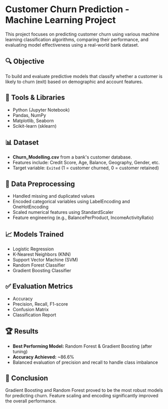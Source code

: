 # Customer Churn Prediction - Machine Learning Project

This project focuses on predicting customer churn using various machine learning classification algorithms, comparing their performance, and evaluating model effectiveness using a real-world bank dataset.

## 🔍 Objective
To build and evaluate predictive models that classify whether a customer is likely to churn (exit) based on demographic and account features.

## 🧰 Tools & Libraries
- Python (Jupyter Notebook)
- Pandas, NumPy
- Matplotlib, Seaborn
- Scikit-learn (sklearn)

## 📊 Dataset
- **Churn_Modelling.csv** from a bank's customer database.
- Features include: Credit Score, Age, Balance, Geography, Gender, etc.
- Target variable: `Exited` (1 = customer churned, 0 = customer retained)

## 🧹 Data Preprocessing
- Handled missing and duplicated values
- Encoded categorical variables using LabelEncoding and OneHotEncoding
- Scaled numerical features using StandardScaler
- Feature engineering (e.g., BalancePerProduct, IncomeActivityRatio)

## 📈 Models Trained
- Logistic Regression
- K-Nearest Neighbors (KNN)
- Support Vector Machine (SVM)
- Random Forest Classifier
- Gradient Boosting Classifier

## ✅ Evaluation Metrics
- Accuracy
- Precision, Recall, F1-score
- Confusion Matrix
- Classification Report

## 🏆 Results
- **Best Performing Model:** Random Forest & Gradient Boosting (after tuning)
- **Accuracy Achieved:** ~86.6%
- Balanced evaluation of precision and recall to handle class imbalance

## 📌 Conclusion
Gradient Boosting and Random Forest proved to be the most robust models for predicting churn. Feature scaling and encoding significantly improved the overall performance.


